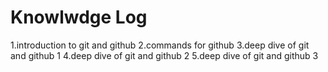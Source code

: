 # Knowlwdge Log

1.introduction to git and github
2.commands for github
3.deep dive of git and github 1
4.deep dive of git and github 2
5.deep dive of git and github 3